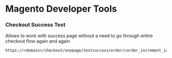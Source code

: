 Magento Developer Tools
===

### Checkout Success Test

Allows to work with success page without a need to go through entire checkout flow again and again

```
https://<domain>/checkout/onepage/testsuccess/order/<order_increment_id>
```

